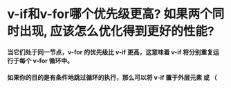 #  v-if和v-for哪个优先级更高? 如果两个同时出现, 应该怎么优化得到更好的性能?

#### 当它们处于同一节点，v-for 的优先级比 v-if 更高，这意味着 v-if 将分别重复运行于每个 v-for 循环中。

#### 如果你的目的是有条件地跳过循环的执行，那么可以将 v-if 置于外层元素 或 （<template>）。